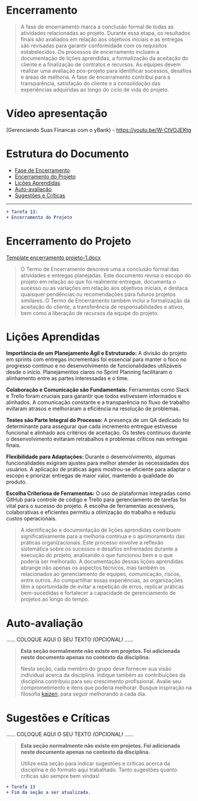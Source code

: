 # Encerramento

> A fase de encerramento marca a conclusão formal de todas as atividades relacionadas ao projeto. 
> Durante essa etapa, os resultados finais são avaliados em relação aos objetivos iniciais e as entregas são revisadas para garantir conformidade com os requisitos estabelecidos. 
> Os processos de encerramento incluem a documentação de lições aprendidas, a formalização da aceitação do cliente e a finalização de contratos e recursos. 
> As equipes devem realizar uma avaliação pós-projeto para identificar sucessos, desafios e áreas de melhoria. 
> A fase de encerramento contribui para a transparência, satisfação do cliente e a consolidação das experiências adquiridas ao longo do ciclo de vida do projeto.

# Vídeo apresentação
(Gerenciando Suas Financas com o yBank) - https://youtu.be/W-CtVOJEKtg

# Estrutura do Documento

- [Fase de Encerramento](#encerramento)
- [Encerramento do Projeto](#encerramento-do-projeto)
- [Lições Aprendidas](#lições-aprendidas)
- [Auto-avaliação](#auto)
- [Sugestões e Críticas](#sugestões-e-críticas)

----
```diff
+ Tarefa 13:
+ Encerramento do Projeto
```

# Encerramento do Projeto

[Template encerramento projeto-1.docx](https://github.com/user-attachments/files/17952773/Template.encerramento.projeto-1.2.docx)


> O Termo de Encerramento descreve uma a conclusão formal das atividades e entregas planejadas. 
> Este documento revisa o escopo do projeto em relação ao que foi realmente entregue, documenta o sucesso ou as variações em relação aos objetivos iniciais, e destaca quaisquer pendências ou recomendações para futuros projetos similares. 
> O Termo de Encerramento também inclui a formalização da aceitação do cliente, a transferência de responsabilidades e ativos, bem como a liberação de recursos da equipe do projeto. 


# Lições Aprendidas

**Importância de um Planejamento Ágil e Estruturado:**
A divisão do projeto em sprints com entregas incrementais foi essencial para manter o foco no progresso contínuo e no desenvolvimento de funcionalidades utilizáveis desde o início. Planejamentos claros no Sprint Planning facilitaram o alinhamento entre as partes interessadas e o time.

**Colaboração e Comunicação são Fundamentais:**
Ferramentas como Slack e Trello foram cruciais para garantir que todos estivessem informados e alinhados. A comunicação constante e a transparência no fluxo de trabalho evitaram atrasos e melhoraram a eficiência na resolução de problemas.

**Testes são Parte Integral do Processo:**
A presença de um QA dedicado foi determinante para assegurar que cada incremento entregue estivesse funcional e alinhado aos critérios de aceitação. Os testes contínuos durante o desenvolvimento evitaram retrabalhos e problemas críticos nas entregas finais.

**Flexibilidade para Adaptações:**
Durante o desenvolvimento, algumas funcionalidades exigiram ajustes para melhor atender às necessidades dos usuários. A aplicação de práticas ágeis mostrou-se eficiente para adaptar o escopo e priorizar entregas de maior valor, mantendo a qualidade do produto.

**Escolha Criteriosa de Ferramentas:**
O uso de plataformas integradas como GitHub para controle de código e Trello para gerenciamento de tarefas foi vital para o sucesso do projeto. A escolha de ferramentas acessíveis, colaborativas e eficientes permitiu a otimização do trabalho e reduziu custos operacionais.

> A identificação e documentação de lições aprendidas contribuem significativamente para a melhoria contínua e o aprimoramento das práticas organizacionais. 
> Este processo envolve a reflexão sistemática sobre os sucessos e desafios enfrentados durante a execução do projeto, analisando o que funcionou bem e o que poderia ser melhorado. 
> A documentação dessas lições aprendidas abrange não apenas os aspectos técnicos, mas também os relacionados ao gerenciamento de equipes, comunicação, riscos, entre outros. 
> Ao compartilhar essas experiências, as organizações têm a oportunidade de evitar a repetição de erros, replicar práticas bem-sucedidas e fortalecer a capacidade de gerenciamento de projetos ao longo do tempo. 

# Auto-avaliação

......  COLOQUE AQUI O SEU TEXTO *(OPCIONAL)* ......

> **Esta seção normalmente não existe em projetos. Foi adicionada neste documento apenas no contexto da disciplina.**
>
> Nesta seção, cada membro do grupo deve fornecer sua visão individual acerca da disciplina.
> Indique também as contribuições da disciplina contribuiu para seu crescimento profissional.
> Avalie seu comprometimento e itens que poderia melhorar.
> Busque inspiração na filosofia [kaizen](https://pt.wikipedia.org/wiki/Kaizen), para seguir melhorando a cada dia.


# Sugestões e Críticas

......  COLOQUE AQUI O SEU TEXTO *(OPCIONAL)* ......

> **Esta seção normalmente não existe em projetos. Foi adicionada neste documento apenas no contexto da disciplina.**
>
> Utilize esta seção para indicar sugestões e críticas acerca da disciplina e do formato aqui trabalhado.
> Tanto sugestões quanto críticas são sempre bem vindas!


```diff
+ Tarefa 13
+ Fim da seção a ser atualizada.
```


